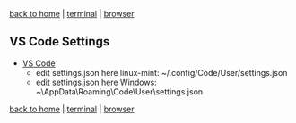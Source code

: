 [back to home](https://www.github.com/JeffACate/dev-settings#development-environment) |
[terminal](https://www.github.com/JeffACate/dev-settings/blob/master/Windows/terminal.md#terminal-settings) |
[browser](https://www.github.com/JeffACate/dev-settings/blob/master/browser.md#browser-settings)

## VS Code Settings
* [VS Code](https://code.visualstudio.com/)
  * edit settings.json here linux-mint: ~/.config/Code/User/settings.json
  * edit settings.json here Windows: ~\AppData\Roaming\Code\User\settings.json

[back to home](https://www.github.com/JeffACate/dev-settings#development-environment) |
[terminal](https://www.github.com/JeffACate/dev-settings/blob/master/Windows/terminal.md#terminal-settings) |
[browser](https://www.github.com/JeffACate/dev-settings/blob/master/browser.md#browser-settings)